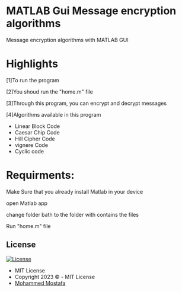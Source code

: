 # MATLAB Gui Message encryption algorithms

Message encryption algorithms with MATLAB GUI



# Highlights 

[1]To run the program 

[2]You shoud run the "home.m" file

[3]Through this program, you can encrypt and decrypt messages

[4]Algorithms available in this program

<ul>
  <li>Linear Block Code</li>
  <li>Caesar Chip Code</li>
  <li>Hill Cipher Code</li>
  <li>vignere Code</li>
  <li>Cyclic code</li>
</ul>

# Requirments:

Make Sure that you already install Matlab in your device

open Matlab app

change folder bath to the folder with contains the files

Run "home.m" file

 ## License

[![License](https://img.shields.io/:License-MIT-blue.svg?style=flat-square)](http://badges.mit-license.org)

- MIT License
- Copyright 2023 ©️ - MIT License
- [Mohammed Mostafa](https://github.com/mohammedd20)


